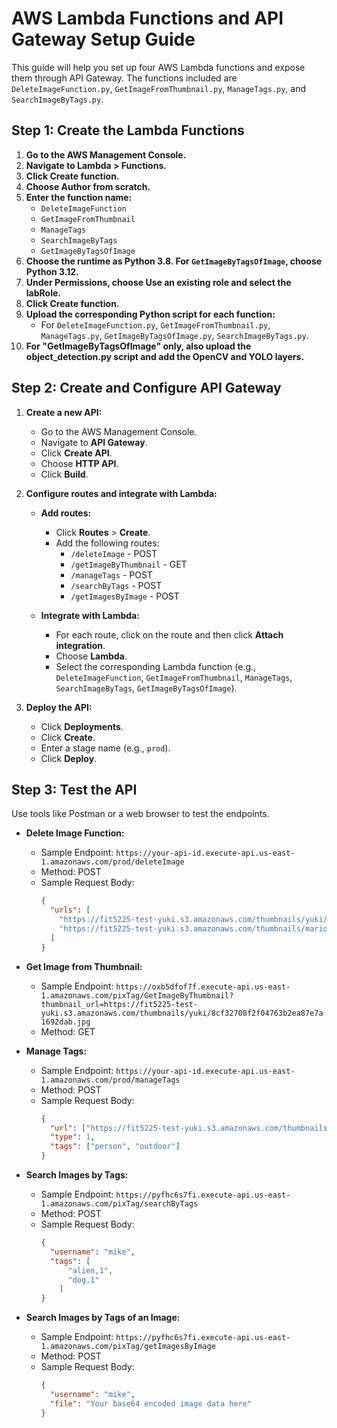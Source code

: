 # AWS Lambda Functions and API Gateway Setup Guide

This guide will help you set up four AWS Lambda functions and expose them through API Gateway. The functions included are `DeleteImageFunction.py`, `GetImageFromThumbnail.py`, `ManageTags.py`, and `SearchImageByTags.py`.

## Step 1: Create the Lambda Functions

1. **Go to the AWS Management Console.**
2. **Navigate to Lambda > Functions.**
3. **Click Create function.**
4. **Choose Author from scratch.**
5. **Enter the function name:**
   - `DeleteImageFunction`
   - `GetImageFromThumbnail`
   - `ManageTags`
   - `SearchImageByTags`
   - `GetImageByTagsOfImage`
6. **Choose the runtime as Python 3.8. For `GetImageByTagsOfImage`, choose Python 3.12.**
7. **Under Permissions, choose Use an existing role and select the labRole.**
8. **Click Create function.**
9. **Upload the corresponding Python script for each function:**
   - For `DeleteImageFunction.py`, `GetImageFromThumbnail.py`, `ManageTags.py`, `GetImageByTagsOfImage.py`, `SearchImageByTags.py`.
10. **For "GetImageByTagsOfImage" only, also upload the object_detection.py script and add the OpenCV and YOLO layers.**

## Step 2: Create and Configure API Gateway

1. **Create a new API:**
   - Go to the AWS Management Console.
   - Navigate to **API Gateway**.
   - Click **Create API**.
   - Choose **HTTP API**.
   - Click **Build**.

2. **Configure routes and integrate with Lambda:**
   - **Add routes:**
     - Click **Routes** > **Create**.
     - Add the following routes:
       - `/deleteImage` - POST
       - `/getImageByThumbnail` - GET
       - `/manageTags` - POST
       - `/searchByTags` - POST
       - `/getImagesByImage` - POST

   - **Integrate with Lambda:**
     - For each route, click on the route and then click **Attach integration**.
     - Choose **Lambda**.
     - Select the corresponding Lambda function (e.g., `DeleteImageFunction`, `GetImageFromThumbnail`, `ManageTags`, `SearchImageByTags`, `GetImageByTagsOfImage`).

3. **Deploy the API:**
   - Click **Deployments**.
   - Click **Create**.
   - Enter a stage name (e.g., `prod`).
   - Click **Deploy**.

## Step 3: Test the API

Use tools like Postman or a web browser to test the endpoints.

- **Delete Image Function:**
  - Sample Endpoint: `https://your-api-id.execute-api.us-east-1.amazonaws.com/prod/deleteImage`
  - Method: POST
  - Sample Request Body:
    ```json
    {
      "urls": [
        "https://fit5225-test-yuki.s3.amazonaws.com/thumbnails/yuki/8cf32708f2f04763b2ea87e7a1692dab.jpg",
        "https://fit5225-test-yuki.s3.amazonaws.com/thumbnails/marious/554586e4950e4576aadd6403d6b7d383.jpg"
      ]
    }
    ```

- **Get Image from Thumbnail:**
  - Sample Endpoint: `https://oxb5dfof7f.execute-api.us-east-1.amazonaws.com/pixTag/GetImageByThumbnail?thumbnail_url=https://fit5225-test-yuki.s3.amazonaws.com/thumbnails/yuki/8cf32708f2f04763b2ea87e7a1692dab.jpg`
  - Method: GET

- **Manage Tags:**
  - Sample Endpoint: `https://your-api-id.execute-api.us-east-1.amazonaws.com/prod/manageTags`
  - Method: POST
  - Sample Request Body:
    ```json
    {
      "url": ["https://fit5225-test-yuki.s3.amazonaws.com/thumbnails/mike/6e440ae0b4d04340b8ddafbfe74e6826.jpg"],
      "type": 1,
      "tags": ["person", "outdoor"]
    }
    ```

- **Search Images by Tags:**
  - Sample Endpoint: `https://pyfhc6s7fi.execute-api.us-east-1.amazonaws.com/pixTag/searchByTags`
  - Method: POST
  - Sample Request Body:
    ```json
    {
      "username": "mike",
      "tags": [
          "alien,1",
          "dog,1"
        ]
    }
    ```

- **Search Images by Tags of an Image:**
  - Sample Endpoint: `https://pyfhc6s7fi.execute-api.us-east-1.amazonaws.com/pixTag/getImagesByImage`
  - Method: POST
  - Sample Request Body:
    ```json
    {
      "username": "mike",
      "file": "Your base64 encoded image data here"
    }
    ```